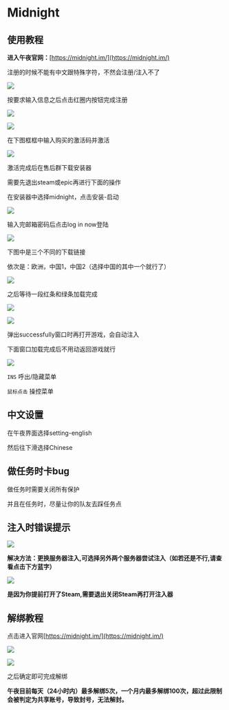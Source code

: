 # Midnight
## 使用教程

**进入午夜官网：**[https://midnight.im/](https://midnight.im/)

注册的时候不能有中文跟特殊字符，不然会注册/注入不了

![](<../../.gitbook/assets/image (82).png>)

按要求输入信息之后点击红圈内按钮完成注册

![](<../../.gitbook/assets/image (25).png>)

![](<../../.gitbook/assets/image (26).png>)

在下图框框中输入购买的激活码并激活

![](<../../.gitbook/assets/image (78).png>)

激活完成后在售后群下载安装器

需要先退出steam或epic再进行下面的操作

在安装器中选择midnight，点击安装-启动

![](<../../.gitbook/assets/image (185).png>)

输入完邮箱密码后点击log in now登陆

![](<../../.gitbook/assets/image (90).png>)

下图中是三个不同的下载链接

依次是：欧洲，中国1，中国2（选择中国的其中一个就行了）

![](<../../.gitbook/assets/image (72).png>)

之后等待一段红条和绿条加载完成

![](<../../.gitbook/assets/image (19).png>)

![](<../../.gitbook/assets/image (115).png>)

弹出successfully窗口时再打开游戏，会自动注入

下面窗口加载完成后不用动返回游戏就行

![](<../../.gitbook/assets/image (36).png>)

 `INS` 呼出/隐藏菜单

 `鼠标点击` 操控菜单

## 中文设置

在午夜界面选择setting-english

然后往下滑选择Chinese

## 做任务时卡bug

做任务时需要关闭所有保护

并且在任务时，尽量让你的队友去踩任务点

## 注入时错误提示

![](<../../.gitbook/assets/image (60).png>)

**解决方法：更换服务器注入,可选择另外两个服务器尝试注入（如若还是不行,请查看点击下方蓝字）**

![](<../../.gitbook/assets/image (76).png>)

**是因为你提前打开了Steam,需要退出关闭Steam再打开注入器**

## 解绑教程

点击进入官网[https://midnight.im/](https://midnight.im/)

![](<../../.gitbook/assets/image (131).png>)

![](<../../.gitbook/assets/image (32).png>)

之后确定即可完成解绑

**午夜目前每天（24小时内）最多解绑5次，一个月内最多解绑100次，超过此限制会被判定为共享账号，导致封号，无法解封。**

